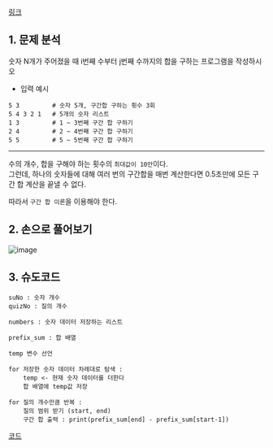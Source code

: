 [링크](https://www.acmicpc.net/problem/11659)

## 1. 문제 분석

숫자 N개가 주어졌을 때 i번째 수부터 j번째 수까지의 합을 구하는 프로그램을 작성하시오

- 입력 예시
```
5 3         # 숫자 5개, 구간합 구하는 횟수 3회
5 4 3 2 1   # 5개의 숫자 리스트 
1 3         # 1 ~ 3번째 구간 합 구하기
2 4         # 2 ~ 4번째 구간 합 구하기
5 5         # 5 ~ 5번째 구간 합 구하기
```

---

수의 개수, 합을 구해야 하는 횟수의 `최대값이 10만`이다.  
그런데, 하나의 숫자들에 대해 여러 번의 구간합을 매번 계산한다면 0.5초만에 모든 구간 합 계산을 끝낼 수 없다.

따라서 `구간 합 이론`을 이용해야 한다. 

## 2. 손으로 풀어보기 

![image](../../image/day2/3번_001.png)

## 3. 슈도코드 

``` 
suNo : 숫자 개수
quizNo : 질의 개수 

numbers : 숫자 데이터 저장하는 리스트 

prefix_sum : 합 배열

temp 변수 선언 

for 저장한 숫자 데이터 차례대로 탐색 : 
    temp <- 현재 숫자 데이터를 더한다
    합 배열에 temp값 저장 

for 질의 개수만큼 반복 : 
    질의 범위 받기 (start, end) 
    구간 합 출력 : print(prefix_sum[end] - prefix_sum[start-1])

```

[코드](../../code/day2/3_구간합구하기1.py)
